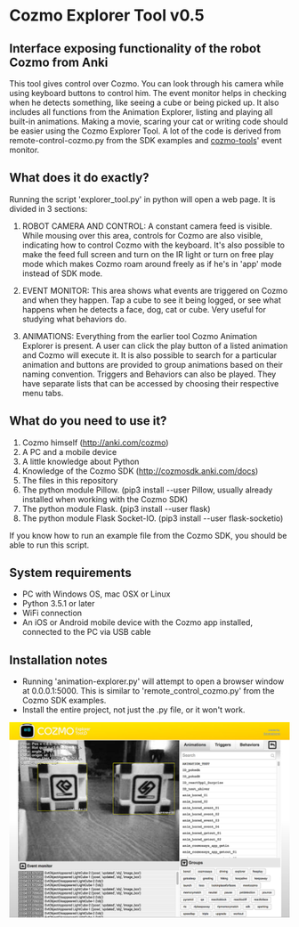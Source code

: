 # Cozmo Explorer Tool v0.5
Interface exposing functionality of the robot Cozmo from Anki
---
This tool gives control over Cozmo. You can look through his camera while using keyboard buttons to control him. The event monitor helps in checking when he detects something, like seeing a cube or being picked up. It also includes all functions from the Animation Explorer, listing and playing all built-in animations. Making a movie, scaring your cat or writing code should be easier using the Cozmo Explorer Tool. A lot of the code is derived from remote-control-cozmo.py from the SDK examples and [cozmo-tools](https://github.com/touretzkyds/cozmo-tools)' event monitor.

What does it do exactly?
-
Running the script 'explorer_tool.py' in python will open a web page. It is divided in 3 sections:

1. ROBOT CAMERA AND CONTROL: A constant camera feed is visible. While mousing over this area, controls for Cozmo are also visible, indicating how to control Cozmo with the keyboard. It's also possible to make the feed full screen and turn on the IR light or turn on free play mode which makes Cozmo roam around freely as if he's in 'app' mode instead of SDK mode.

2. EVENT MONITOR: This area shows what events are triggered on Cozmo and when they happen. Tap a cube to see it being logged, or see what happens when he detects a face, dog, cat or cube. Very useful for studying what behaviors do.

3. ANIMATIONS: Everything from the earlier tool Cozmo Animation Explorer is present. A user can click the play button of a listed animation and Cozmo will execute it. It is also possible to search for a particular animation and buttons are provided to group animations based on their naming convention. Triggers and Behaviors can also be played. They have separate lists that can be accessed by choosing their respective menu tabs.

What do you need to use it?
-
1. Cozmo himself (http://anki.com/cozmo)
2. A PC and a mobile device
3. A little knowledge about Python
4. Knowledge of the Cozmo SDK (http://cozmosdk.anki.com/docs)
5. The files in this repository
6. The python module Pillow. (pip3 install --user Pillow, usually already installed when working with the Cozmo SDK)
7. The python module Flask. (pip3 install --user flask)
8. The python module Flask Socket-IO. (pip3 install --user flask-socketio)

If you know how to run an example file from the Cozmo SDK, you should be able to run this script. 

System requirements
-
- PC with Windows OS, mac OSX or Linux
- Python 3.5.1 or later
- WiFi connection
- An iOS or Android mobile device with the Cozmo app installed, connected to the PC via USB cable

Installation notes
-
- Running 'animation-explorer.py' will attempt to open a browser window at 0.0.0.1:5000. This is similar to  'remote_control_cozmo.py' from the Cozmo SDK examples.
- Install the entire project, not just the .py file, or it won't work.


![Cozmo-Explorer-Tool](static/img/explorer-tool-v0.5.jpg)
